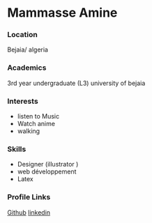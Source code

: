 # Mammasse Amine

### Location
Bejaia/ algeria

### Academics
3rd year undergraduate (L3) university of bejaia

### Interests
* listen to  Music
* Watch anime
* walking 

### Skills
* Designer (illustrator )
* web développement 
* Latex

### Profile Links
[Github](https://github.com/MammasseAmine) 
[linkedin](https://www.linkedin.com/in/aminemammasse)

